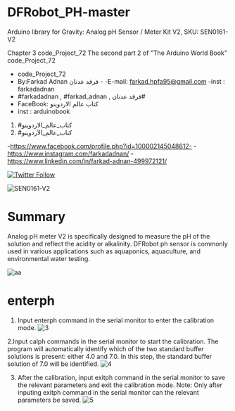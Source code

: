 # DFRobot_PH-master
Arduino library for Gravity: Analog pH Sensor / Meter Kit V2, SKU: SEN0161-V2

Chapter 3 code_Project_72 The second part 2 of "The Arduino World Book" code_Project_72
 
- code_Project_72
-  By:Farkad Adnan فرقد عدنان - 
 -E-mail: farkad.hpfa95@gmail.com 
-inst : farkadadnan 
- #farkadadnan , #farkad_adnan , فرقد عدنان# 
- FaceBook: كتاب عالم الاردوينو 
- inst : arduinobook
1. #كتاب_عالم_الاردوينو
2. #كتاب_عالم_الآردوينو

-https://www.facebook.com/profile.php?id=100002145048612-
-https://www.instagram.com/farkadadnan/
-https://www.linkedin.com/in/farkad-adnan-499972121/

 <p>
 <a href='https://mobile.twitter.com/farkadadnan'>
        <img alt="Twitter Follow" src="https://img.shields.io/twitter/follow/farkadadnan?label=%40farkadadnan&style=social" alt='Twitter' align="center"/>
    </a>
</p>


![SEN0161-V2](https://user-images.githubusercontent.com/35774039/158898998-77b665b1-97e5-410d-836c-3a0ddc83e2ae.png)

# Summary
Analog pH meter V2 is specifically designed to measure the pH of the solution and reflect the acidity or alkalinity. DFRobot ph sensor is commonly used in various applications such as aquaponics, aquaculture, and environmental water testing.

![aa](https://user-images.githubusercontent.com/35774039/158899243-c2ebfa61-9da8-4dee-a860-f17f263c5e0f.JPG)

# enterph 
1. Input enterph command in the serial monitor to enter the calibration mode.
![3](https://user-images.githubusercontent.com/35774039/158907930-ff4285b2-6082-4ca5-a78a-9ef169ea0353.JPG)

2.Input calph commands in the serial monitor to start the calibration. The program will automatically identify which of the two standard buffer solutions is present: either 4.0 and 7.0. In this step, the standard buffer solution of 7.0 will be identified.
![4](https://user-images.githubusercontent.com/35774039/158907955-fc8624a2-4f2a-40f9-8150-05cebf909038.JPG)

3. After the calibration, input exitph command in the serial monitor to save the relevant parameters and exit the calibration mode. Note: Only after inputing exitph command in the serial monitor can the relevant parameters be saved.
![5](https://user-images.githubusercontent.com/35774039/158907974-90209d52-295c-441c-84ad-a86dcf3731c7.JPG)


